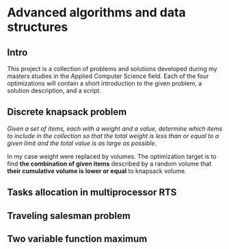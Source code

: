 # Advanced algorithms and data structures
## Intro
This project is a collection of problems and solutions developed during my masters studies in the Applied Computer Science field.
Each of the four optimizations will contain a short introduction to the given problem, a solution description, and a script.
## Discrete knapsack problem
_Given a set of items, each with a weight and a value, determine which items to include in the collection so that the total weight is less than or equal to a given limit and the total value is as large as possible._

In my case weight were replaced by volumes. 
The optimization target is to find **the combination of given items** described by a random volume that **their cumulative volume is lower or equal** to knapsack volume.
## Tasks allocation in multiprocessor RTS
## Traveling salesman problem
## Two variable function maximum
